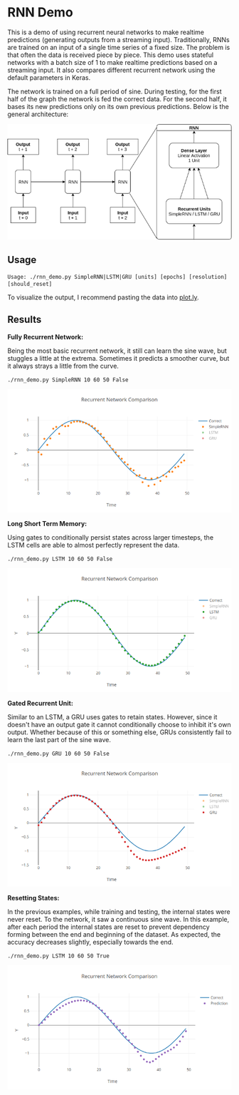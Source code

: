 # RNN Demo #

This is a demo of using recurrent neural networks to make realtime predictions (generating outputs from a streaming input). Traditionally, RNNs are trained on an input of a single time series of a fixed size. The problem is that often the data is received piece by piece. This demo uses stateful networks with a batch size of 1 to make realtime predictions based on a streaming input. It also compares different recurrent network using the default parameters in Keras.

The network is trained on a full period of sine. During testing, for the first half of the graph the network is fed the correct data. For the second half, it bases its new predictions only on its own previous predictions. Below is the general architecture:

![general-architecture](resources/Architecture.png)

## Usage ##

```
Usage: ./rnn_demo.py SimpleRNN|LSTM|GRU [units] [epochs] [resolution] [should_reset]
```

To visualize the output, I recommend pasting the data into [plot.ly](https://plot.ly/create/).

## Results ##

**Fully Recurrent Network:**

Being the most basic recurrent network, it still can learn the sine wave, but stuggles a little at the extrema. Sometimes it predicts a smoother curve, but it always strays a little from the curve.

```
./rnn_demo.py SimpleRNN 10 60 50 False
```

![screenshot](resources/SimpleRNN.png)


**Long Short Term Memory:**

Using gates to conditionally persist states across larger timesteps, the LSTM cells are able to almost perfectly represent the data.

```
./rnn_demo.py LSTM 10 60 50 False
```

![screenshot](resources/LSTM.png)

**Gated Recurrent Unit:**

Similar to an LSTM, a GRU uses gates to retain states. However, since it doesn't have an output gate it cannot conditionally choose to inhibit it's own output. Whether because of this or something else, GRUs consistently fail to learn the last part of the sine wave.

```
./rnn_demo.py GRU 10 60 50 False
```

![screenshot](resources/GRU.png)

**Resetting States:**

In the previous examples, while training and testing, the internal states were never reset. To the network, it saw a continuous sine wave. In this example, after each period the internal states are reset to prevent dependency forming between the end and beginning of the dataset. As expected, the accuracy decreases slightly, especially towards the end.

```
./rnn_demo.py LSTM 10 60 50 True
```

![screenshot](resources/Reset-States.png)


